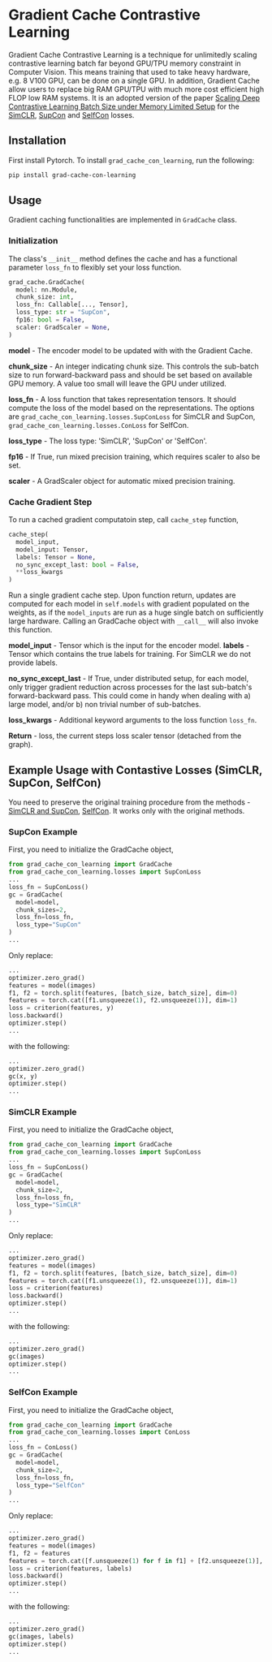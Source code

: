 # Gradient Cache Contrastive Learning
Gradient Cache Contrastive Learning is a technique for unlimitedly scaling contrastive learning batch far beyond GPU/TPU memory constraint in Computer Vision. This means training that used to take heavy hardware, e.g. 8 V100 GPU, can be done on a single GPU. In addition, Gradient Cache allow users to replace big RAM GPU/TPU with much more cost efficient high FLOP low RAM systems. It is an adopted version of the paper [Scaling Deep Contrastive Learning Batch Size under Memory Limited Setup](https://arxiv.org/abs/2101.06983) for the [SimCLR](https://arxiv.org/abs/2002.05709), [SupCon](https://arxiv.org/abs/2004.11362) and [SelfCon](https://arxiv.org/abs/2106.15499) losses.
## Installation
First install Pytorch.  To install `grad_cache_con_learning`, run the following:
```sh
pip install grad-cache-con-learning
```

## Usage
Gradient caching functionalities are implemented in `GradCache` class.

### Initialization
The class's `__init__` method defines the cache and has a functional parameter `loss_fn` to flexibly set your loss function. 
```py
grad_cache.GradCache(  
  model: nn.Module,  
  chunk_size: int,
  loss_fn: Callable[..., Tensor],
  loss_type: str = "SupCon",
  fp16: bool = False,
  scaler: GradScaler = None, 
)
``` 
**model** - The encoder model to be updated with with the Gradient Cache.

**chunk_size** - An integer indicating chunk size. This controls the sub-batch size to run forward-backward pass and should be set based on available GPU memory. A value too small will leave the GPU under utilized.

**loss_fn** -  A loss function that takes representation tensors. It should compute the loss of the model based on the representations. The options are `grad_cache_con_learning.losses.SupConLoss` for SimCLR and SupCon, `grad_cache_con_learning.losses.ConLoss` for SelfCon.

**loss_type** - The loss type: 'SimCLR', 'SupCon' or 'SelfCon'.

**fp16** - If True, run mixed precision training, which requires scaler to also be set.

**scaler** - A GradScaler object for automatic mixed precision training.

### Cache Gradient Step
To run a cached gradient computatoin step, call `cache_step` function,

```py
cache_step(  
  model_input,
  model_input: Tensor,
  labels: Tensor = None,  
  no_sync_except_last: bool = False,  
  **loss_kwargs  
)
```
Run a single gradient cache step. Upon function return, updates are computed for each model in `self.models` with gradient populated on the weights, as if the `model_inputs` are run as a huge single batch on sufficiently large hardware.  Calling an GradCache object with `__call__` will also invoke this function.

**model_input** - Tensor which is the input for the encoder model.
**labels** -  Tensor which contains the true labels for training. For SimCLR we do not provide labels.

**no_sync_except_last** - If True, under distributed setup, for each model, only trigger gradient reduction across processes for the last sub-batch's forward-backward pass. This could come in handy when dealing with a) large model, and/or b) non trivial number of sub-batches.

**loss_kwargs** - Additional keyword arguments to the loss function `loss_fn`.

**Return** - loss, the current steps loss scaler tensor (detached from the graph).

## Example Usage with Contastive Losses (SimCLR, SupCon, SelfCon)
You need to preserve the original training procedure from the methods - [SimCLR and SupCon](https://github.com/HobbitLong/SupContrast), [SelfCon](https://github.com/raymin0223/self-contrastive-learning). It works only with the original methods.

### SupCon Example
First, you need to initialize the GradCache object,
```py
from grad_cache_con_learning import GradCache
from grad_cache_con_learning.losses import SupConLoss
...
loss_fn = SupConLoss()
gc = GradCache(
  model=model, 
  chunk_sizes=2, 
  loss_fn=loss_fn,
  loss_type="SupCon"
)
...
```
Only replace:
```py
...
optimizer.zero_grad()
features = model(images)
f1, f2 = torch.split(features, [batch_size, batch_size], dim=0)
features = torch.cat([f1.unsqueeze(1), f2.unsqueeze(1)], dim=1)
loss = criterion(features, y)
loss.backward()
optimizer.step()
...
```
with the following:
```py
...
optimizer.zero_grad()
gc(x, y)
optimizer.step()
...
```
### SimCLR Example
First, you need to initialize the GradCache object,
```py
from grad_cache_con_learning import GradCache
from grad_cache_con_learning.losses import SupConLoss
...
loss_fn = SupConLoss()
gc = GradCache(
  model=model, 
  chunk_size=2, 
  loss_fn=loss_fn,
  loss_type="SimCLR" 
)
...
```
Only replace:
```py
...
optimizer.zero_grad()
features = model(images)
f1, f2 = torch.split(features, [batch_size, batch_size], dim=0)
features = torch.cat([f1.unsqueeze(1), f2.unsqueeze(1)], dim=1)
loss = criterion(features)
loss.backward()
optimizer.step()
...
```
with the following:
```py
...
optimizer.zero_grad()
gc(images)
optimizer.step()
...
```
### SelfCon Example
First, you need to initialize the GradCache object,
```py
from grad_cache_con_learning import GradCache
from grad_cache_con_learning.losses import ConLoss
...
loss_fn = ConLoss()
gc = GradCache(
  model=model, 
  chunk_size=2, 
  loss_fn=loss_fn,
  loss_type="SelfCon"
)
...
```
Only replace:
```py
...
optimizer.zero_grad()
features = model(images)
f1, f2 = features
features = torch.cat([f.unsqueeze(1) for f in f1] + [f2.unsqueeze(1)], dim=1)
loss = criterion(features, labels)
loss.backward()
optimizer.step()
...
```
with the following:
```py
...
optimizer.zero_grad()
gc(images, labels)
optimizer.step()
...
``` 

